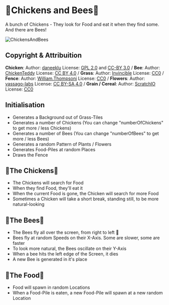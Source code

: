 # 🐔Chickens and Bees🐝
A bunch of Chickens - They look for Food and eat it when they find some. And there are Bees! 

![ChickensAndBees](https://github.com/johnnyawesome/ChickensAndBees/blob/main/ChickensAndBees/DemoImages/ChickensAndBees.gif?raw=true)

## Copyright & Attribuition

**Chicken**: Author: [daneeklu](https://opengameart.org/node/11629) License: [GPL 2.0](https://creativecommons.org/licenses/by/3.0/) and [CC-BY 3.0](https://www.gnu.org/licenses/old-licenses/gpl-2.0.html) /
**Bee**: Author: [ChickenTeddy](https://opengameart.org/content/16x16-pigeon-shrimp-bee-snail-pack) License: [CC BY 4.0](https://creativecommons.org/licenses/by/4.0/) /
**Grass**: Author: [Invincible](https://opengameart.org/content/grass-tiles-0) License: [CC0](https://creativecommons.org/publicdomain/zero/1.0/) /
**Fence**: Author: [William.Thompsonj](https://opengameart.org/content/16x16-fence-and-well-tiny-16) License: [CC0](https://creativecommons.org/publicdomain/zero/1.0/) /
**Flowers**: Author: [vassago-labs](https://vassago-labs.itch.io/just-a-few-flowers) License: [CC BY-SA 4.0](https://creativecommons.org/licenses/by-sa/4.0/) /
**Grain / Cereal**: Author: [ScratchIO](https://opengameart.org/content/2d-cereals) License: [CC0](https://creativecommons.org/publicdomain/zero/1.0/)

## Initialisation

- Generates a Background out of Grass-Tiles
- Generates a number of Chickens (You can change "numberOfChickens" to get more / less Chickens)
- Generates a number of Bees (You can change "numberOfBees" to get more / less Bees)
- Generates a random Pattern of Plants / Flowers
- Generates Food-Piles at random Places
- Draws the Fence

## 🐔The Chickens🐔

- The Chickens will search for Food
- When they find Food, they'll eat it
- When the current Food is gone, the Chicken will search for more Food
- Sometimes a Chicken will take a short break, standing still, to be more natural-looking

## 🐝The Bees🐝
- The Bees fly all over the screen, from right to left 🐝
- Bees fly at random Speeds on their X-Axis. Some are slower, some are faster
- To look more natural, the Bees oscillate on their Y-Axis
- When a bee hits the left edge of the Screen, it dies
- A new Bee is generated in it's place

## 🌾The Food🌾

- Food will spawn in random Locations
- When a Food-Pile is eaten, a new Food-Pile will spawn at a new random Location
